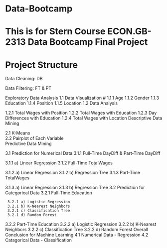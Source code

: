# Data-Bootcamp
# This is for Stern Course ECON.GB-2313 Data Bootcamp Final Project
 
# Project Structure

Data Cleaning: DB

Data Filtering: FT & PT

Exploratory Data Analysis
  1.1 Data Visualization
      # 1.1.1 Age
      1.1.2 Gender
      1.1.3 Education
      1.1.4 Position
      1.1.5 Location
  1.2 Data Analysis

1.2.1 Total Wages with Position
1.2.2 Total Wages with Education
1.2.3 Day Differences with Education
1.2.4 Total Wages with Location
Descriptive Data Mining

  2.1 K-Means      
  2.2 Pairplot of Each Variable    
Predictive Data Mining

3.1 Prediction for Numerical Data
3.1.1 Full-Time DayDiff & Part-Time DayDiff

  3.1.1 a) Linear Regression
3.1.2 Full-Time TotalWages

  3.1.2 a) Linear Regression
  3.1.2 b) Regression Tree
3.1.3 Part-Time TotalWages

  3.1.3 a) Linear Regression
  3.1.3 b) Regression Tree
3.2 Prediction for Categorical Data
3.2.1 Full-Time Education

     3.2.1 a) Logistic Regression                                                                  
     3.2.1 b) K-Nearest Neighbors
     3.2.1 c) Classification Tree
     3.2.1 d) Random Forest          

  3.2.2 Part-Time Education
     3.2.2 a) Logistic Regression
     3.2.2 b) K-Nearest Neighbors
     3.2.2 c) Classification Tree
     3.2.2 d) Random Forest
Overall Conclusion for Machine Learning
  4.1 Numerical Data - Regression
  4.2 Catagorical Data - Classification
